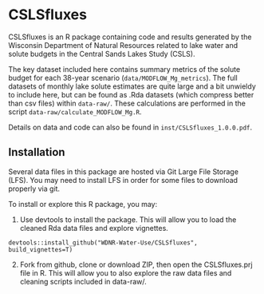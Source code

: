 # CSLSfluxes

CSLSfluxes is an R package containing code and results generated by the
Wisconsin Department of Natural Resources related to lake water and solute
budgets in the Central Sands Lakes Study (CSLS).

The key dataset included here contains summary metrics of the solute budget for
each 38-year scenario (`data/MODFLOW_Mg_metrics`). The full datasets of monthly
lake solute estimates are quite large and a bit unwieldy to include here, but
can be found as .Rda datasets (which compress better than csv files) within
`data-raw/`. These calculations are performed in the script
`data-raw/calculate_MODFLOW_Mg.R`.

Details on data and code can also be found in `inst/CSLSfluxes_1.0.0.pdf`.


## Installation

Several data files in this package are hosted via Git Large File Storage (LFS).
You may need to install LFS in order for some files to download properly via
git.

To install or explore this R package, you may:

  1. Use devtools to install the package. This will allow you to load the 
  cleaned Rda data files and explore vignettes.
  ```
  devtools::install_github("WDNR-Water-Use/CSLSfluxes", build_vignettes=T)
  ```

  2. Fork from github, clone or download ZIP, then open the CSLSfluxes.prj file in 
  R. This will allow you to also explore the raw data files and cleaning scripts 
  included in data-raw/.

